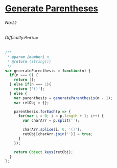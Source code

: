 # [Generate Parentheses](https://leetcode.com/problems/generate-parentheses/)
###### No:`22`
###### Difficulty:`Medium`


```javascript
/**
 * @param {number} n
 * @return {string[]}
 */
var generateParenthesis = function(n) {
  if(n === 0) {
    return [];
  } else if(n === 1){
    return ['()'];
  } else {
    var parenthesis = generateParenthesis(n - 1);
    var retObj = {};

    parenthesis.forEach(p => {
      for(var i = 0; i < p.length + 1; i++) {
        var charArr = p.split('');

        charArr.splice(i, 0, '()');
        retObj[charArr.join('')] = true;
      }
    });

    return Object.keys(retObj);
  }
};
```
